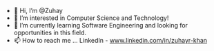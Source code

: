 - 👋 Hi, I’m @Zuhay
- 👀 I’m interested in Computer Science and Technology!
- 🌱 I’m currently learning Software Engineering and looking for opportunities in this field.
- 📫 How to reach me ...
LinkedIn - www.linkedin.com/in/zuhayr-khan

<!---
Zuhay/Zuhay is a ✨ special ✨ repository because its `README.md` (this file) appears on your GitHub profile.
You can click the Preview link to take a look at your changes.
--->
